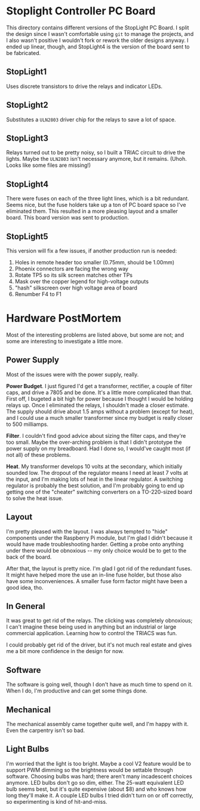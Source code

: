 
# Stoplight Controller PC Board

This directory contains different versions of the StopLight PC Board. I split the design since I wasn't comfortable using `git` to manage the projects, and I also wasn't positive I wouldn't fork or rework the older designs anyway. I ended up linear, though, and StopLight4 is the version of the board sent to be fabricated.

## StopLight1

Uses discrete transistors to drive the relays and indicator LEDs.

## StopLight2

Substitutes a `ULN2803` driver chip for the relays to save a lot of space.

## StopLight3

Relays turned out to be pretty noisy, so I built a TRIAC circuit to drive the lights. Maybe the `ULN2803` isn't necessary anymore, but it remains. (Uhoh. Looks like some files are missing!)

## StopLight4

There were fuses on each of the three light lines, which is a bit redundant. Seems nice, but the fuse holders take up a ton of PC board space so I've eliminated them. This resulted in a more pleasing layout and a smaller board. This board version was sent to production.

## StopLight5

This version will fix a few issues, if another production run is needed:

1) Holes in remote header too smaller (0.75mm, should be 1.00mm)
2) Phoenix connectors are facing the wrong way
3) Rotate TP5 so its silk screen matches other TPs
4) Mask over the copper legend for high-voltage outputs
5) "hash" silkscreen over high voltage area of board
6) Renumber F4 to F1


# Hardware PostMortem

Most of the interesting problems are listed above, but some are not; and some are interesting to investigate a little more.

## Power Supply

Most of the issues were with the power supply, really.

**Power Budget**. I just figured I'd get a transformer, rectifier, a couple of filter caps, and drive a 7805 and be done. It's a little more complicated than that. First off, I bugeted a bit high for power because I thought I would be holding relays up. Once I eliminated the relays, I shouldn't made a closer estimate. The supply should drive about 1.5 amps without a problem (except for heat), and I could use a much smaller transformer since my budget is really closer to 500 milliamps.

**Filter**. I couldn't find good advice about sizing the filter caps, and they're too small. Maybe the over-arching problem is that I didn't prototype the power supply on my breadboard. Had I done so, I would've caught most (if not all) of these problems.

**Heat**. My transformer develops 10 volts at the secondary, which initially sounded low. The dropout of the regulator means I need at least 7 volts at the input, and I'm making lots of heat in the linear regulator. A switching regulator is probably the best solution, and I'm probably going to end up getting one of the "cheater" switching converters on a TO-220-sized board to solve the heat issue.

## Layout

I'm pretty pleased with the layout. I was always tempted to "hide" components under the Raspberry Pi module, but I'm glad I didn't because it would  have made troubleshooting harder. Getting a probe onto anything under there would be obnoxious -- my only choice would be to get to the back of the board.

After that, the layout is pretty nice. I'm glad I got rid of the redundant fuses. It might have helped more the use an in-line fuse holder, but those also have some inconveniences. A smaller fuse form factor might have been a good idea, tho.

## In General

It was great to get rid of the relays. The clicking was completely obnoxious; I can't imagine these being used in anything but an industrial or large commercial application. Learning how to control the TRIACS was fun. 

I could probably get rid of the driver, but it's not much real estate and gives me a bit more confidence in the design for now.

## Software

The software is going well, though I don't have as much time to spend on it. When I do, I'm productive and can get some things done.

## Mechanical

The mechanical assembly came together quite well, and I'm happy with it. Even the carpentry isn't so bad.

## Light Bulbs

I'm worried that the light is too bright. Maybe a cool V2 feature would be to support PWM dimming so the brightness would be settable through software. Choosing bulbs was hard; there aren't many incadescent choices anymore. LED bulbs don't go so dim, either. The 25-watt equivalent LED bulb seems best, but it's quite expensive (about $8) and who knows how long they'll make it. A couple LED bulbs I tried didn't turn on or off correctly, so experimenting is kind of hit-and-miss.
